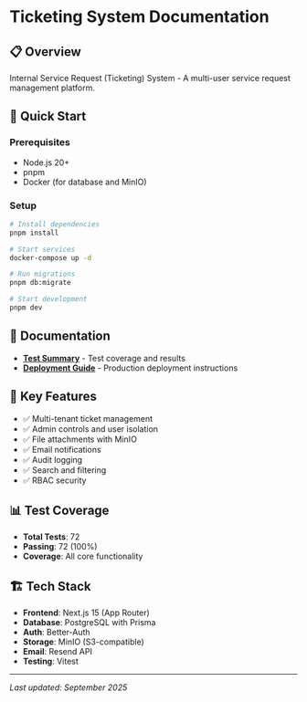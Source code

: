 # Ticketing System Documentation

## 📋 Overview

Internal Service Request (Ticketing) System - A multi-user service request management platform.

## 🚀 Quick Start

### Prerequisites

- Node.js 20+
- pnpm
- Docker (for database and MinIO)

### Setup

```bash
# Install dependencies
pnpm install

# Start services
docker-compose up -d

# Run migrations
pnpm db:migrate

# Start development
pnpm dev
```

## 📁 Documentation

- **[Test Summary](./test-summary.md)** - Test coverage and results
- **[Deployment Guide](./deployment.md)** - Production deployment instructions

## 🔧 Key Features

- ✅ Multi-tenant ticket management
- ✅ Admin controls and user isolation
- ✅ File attachments with MinIO
- ✅ Email notifications
- ✅ Audit logging
- ✅ Search and filtering
- ✅ RBAC security

## 📊 Test Coverage

- **Total Tests**: 72
- **Passing**: 72 (100%)
- **Coverage**: All core functionality

## 🏗️ Tech Stack

- **Frontend**: Next.js 15 (App Router)
- **Database**: PostgreSQL with Prisma
- **Auth**: Better-Auth
- **Storage**: MinIO (S3-compatible)
- **Email**: Resend API
- **Testing**: Vitest

---

_Last updated: September 2025_
